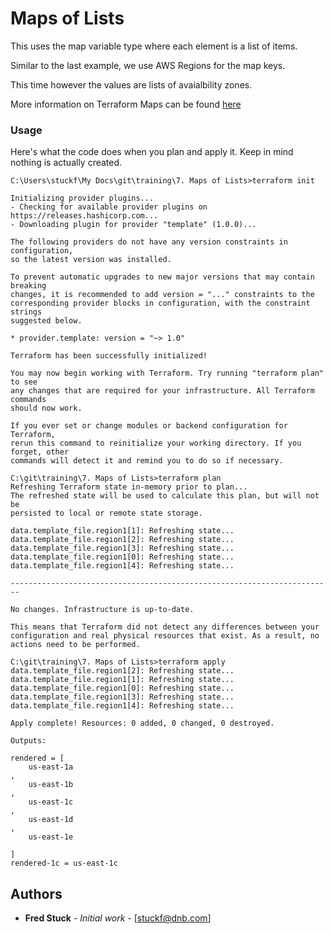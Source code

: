 # Maps of Lists

This uses the map variable type where each element is a list of items.

Similar to the last example, we use AWS Regions for the map keys.

This time however the values are lists of avaialbility zones.

More information on Terraform Maps can be found [here](https://www.terraform.io/docs/configuration/variables.html#maps)


### Usage

Here's what the code does when you plan and apply it.
Keep in mind nothing is actually created.

```
C:\Users\stuckf\My Docs\git\training\7. Maps of Lists>terraform init

Initializing provider plugins...
- Checking for available provider plugins on https://releases.hashicorp.com...
- Downloading plugin for provider "template" (1.0.0)...

The following providers do not have any version constraints in configuration,
so the latest version was installed.

To prevent automatic upgrades to new major versions that may contain breaking
changes, it is recommended to add version = "..." constraints to the
corresponding provider blocks in configuration, with the constraint strings
suggested below.

* provider.template: version = "~> 1.0"

Terraform has been successfully initialized!

You may now begin working with Terraform. Try running "terraform plan" to see
any changes that are required for your infrastructure. All Terraform commands
should now work.

If you ever set or change modules or backend configuration for Terraform,
rerun this command to reinitialize your working directory. If you forget, other
commands will detect it and remind you to do so if necessary.
```

```
C:\git\training\7. Maps of Lists>terraform plan
Refreshing Terraform state in-memory prior to plan...
The refreshed state will be used to calculate this plan, but will not be
persisted to local or remote state storage.

data.template_file.region1[1]: Refreshing state...
data.template_file.region1[2]: Refreshing state...
data.template_file.region1[3]: Refreshing state...
data.template_file.region1[0]: Refreshing state...
data.template_file.region1[4]: Refreshing state...

------------------------------------------------------------------------

No changes. Infrastructure is up-to-date.

This means that Terraform did not detect any differences between your
configuration and real physical resources that exist. As a result, no
actions need to be performed.
```

```
C:\git\training\7. Maps of Lists>terraform apply
data.template_file.region1[2]: Refreshing state...
data.template_file.region1[1]: Refreshing state...
data.template_file.region1[0]: Refreshing state...
data.template_file.region1[3]: Refreshing state...
data.template_file.region1[4]: Refreshing state...

Apply complete! Resources: 0 added, 0 changed, 0 destroyed.

Outputs:

rendered = [
    us-east-1a
,
    us-east-1b
,
    us-east-1c
,
    us-east-1d
,
    us-east-1e

]
rendered-1c = us-east-1c
```

## Authors
* **Fred Stuck** - *Initial work* - [stuckf@dnb.com]
